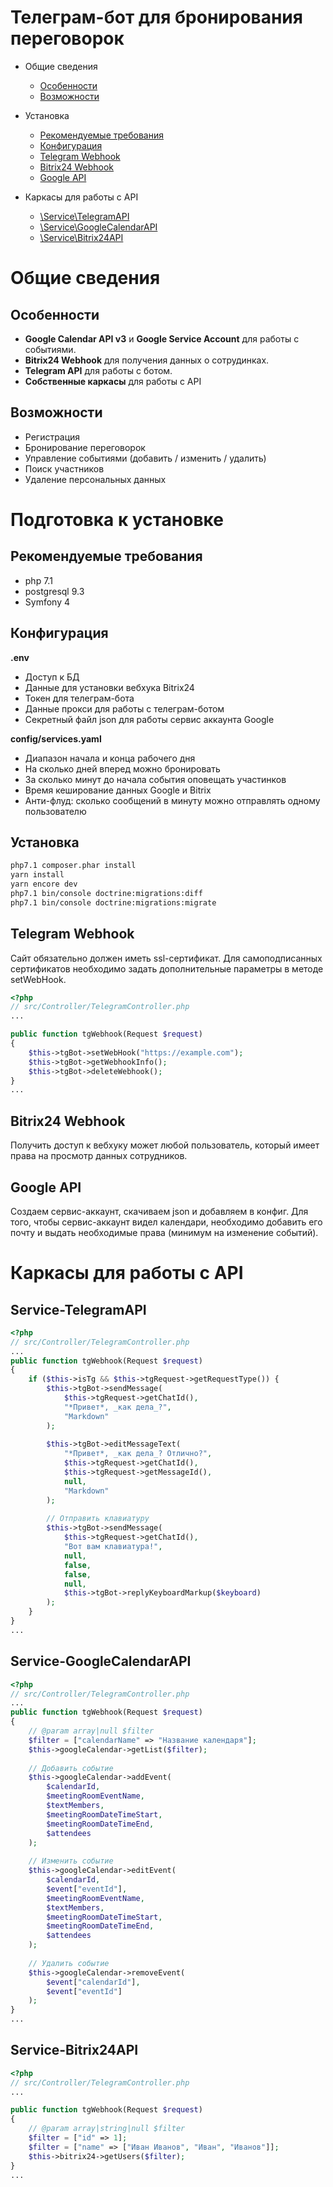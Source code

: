 Телеграм-бот для бронирования переговорок
======

- Общие сведения
  - [Особенности](#Особенности)
  - [Возможности](#Возможности)
- Установка
  - [Рекомендуемые требования](#Рекомендуемые-требования)
  - [Конфигурация](#Конфигурация)
  - [Telegram Webhook](#Telegram-Webhook)
  - [Bitrix24 Webhook](#Bitrix24-Webhook)
  - [Google API](#Google-API)

- Каркасы для работы с API
  - [\Service\TelegramAPI](#Service-TelegramAPI)
  - [\Service\GoogleCalendarAPI](#Service-GoogleCalendarAPI)
  - [\Service\Bitrix24API](#Service-Bitrix24API)

Общие сведения
======

Особенности
------

- **Google Calendar API v3** и **Google Service Account** для работы с событиями. 
- **Bitrix24 Webhook** для получения данных о сотрудинках.
- **Telegram API** для работы с ботом.
- **Собственные каркасы** для работы с API

Возможности
------

- Регистрация
- Бронирование переговорок
- Управление событиями (добавить / изменить / удалить)
- Поиск участников
- Удаление персональных данных

Подготовка к установке
======

Рекомендуемые требования
------

- php 7.1
- postgresql 9.3
- Symfony 4

Конфигурация
------

**.env**
- Доступ к БД
- Данные для установки вебхука Bitrix24
- Токен для телеграм-бота
- Данные прокси для работы с телеграм-ботом
- Секретный файл json для работы сервис аккаунта Google

**config/services.yaml**
- Диапазон начала и конца рабочего дня
- На сколько дней вперед можно бронировать
- За сколько минут до начала события оповещать участинков
- Время кеширование данных Google и Bitrix
- Анти-флуд: сколько сообщений в минуту можно отправлять одному пользователю

Установка
------

```bash
php7.1 composer.phar install
yarn install
yarn encore dev
php7.1 bin/console doctrine:migrations:diff
php7.1 bin/console doctrine:migrations:migrate
```

Telegram Webhook
------

Сайт обязательно должен иметь ssl-сертификат. Для самоподписанных сертификатов необходимо задать дополнительные
параметры в методе setWebHook.
```php
<?php
// src/Controller/TelegramController.php
...

public function tgWebhook(Request $request)
{
    $this->tgBot->setWebHook("https://example.com");
    $this->tgBot->getWebhookInfo();
    $this->tgBot->deleteWebhook();
}
...
```

Bitrix24 Webhook
------

Получить доступ к вебхуку может любой пользователь, который имеет права на просмотр данных сотрудников.

Google API
------

Создаем сервис-аккаунт, скачиваем json и добавляем в конфиг. Для того, чтобы сервис-аккаунт видел календари, необходимо
добавить его почту и выдать необходимые права (минимум на изменение событий).

Каркасы для работы с API
======

Service-TelegramAPI
------

```php
<?php
// src/Controller/TelegramController.php
...
public function tgWebhook(Request $request)
{
    if ($this->isTg && $this->tgRequest->getRequestType()) {
        $this->tgBot->sendMessage(
            $this->tgRequest->getChatId(),
            "*Привет*, _как дела_?",
            "Markdown"
        );
        
        $this->tgBot->editMessageText(
            "*Привет*, _как дела_? Отлично?",
            $this->tgRequest->getChatId(),
            $this->tgRequest->getMessageId(),
            null,
            "Markdown"
        );
        
        // Отправить клавиатуру
        $this->tgBot->sendMessage(
            $this->tgRequest->getChatId(),
            "Вот вам клавиатура!",
            null,
            false,
            false,
            null,
            $this->tgBot->replyKeyboardMarkup($keyboard)
        );
    }
}
...
```

Service-GoogleCalendarAPI
------

```php
<?php
// src/Controller/TelegramController.php
...
public function tgWebhook(Request $request)
{
    // @param array|null $filter
    $filter = ["calendarName" => "Название календаря"];
    $this->googleCalendar->getList($filter);
    
    // Добавить событие
    $this->googleCalendar->addEvent(
        $calendarId,
        $meetingRoomEventName,
        $textMembers,
        $meetingRoomDateTimeStart,
        $meetingRoomDateTimeEnd,
        $attendees
    );
    
    // Изменить событие
    $this->googleCalendar->editEvent(
        $calendarId,
        $event["eventId"],
        $meetingRoomEventName,
        $textMembers,
        $meetingRoomDateTimeStart,
        $meetingRoomDateTimeEnd,
        $attendees
    );
    
    // Удалить событие
    $this->googleCalendar->removeEvent(
        $event["calendarId"], 
        $event["eventId"]
    );
}
...
```

Service-Bitrix24API
------

```php
<?php
// src/Controller/TelegramController.php
...

public function tgWebhook(Request $request)
{
    // @param array|string|null $filter
    $filter = ["id" => 1];
    $filter = ["name" => ["Иван Иванов", "Иван", "Иванов"]];
    $this->bitrix24->getUsers($filter);
}
...
```